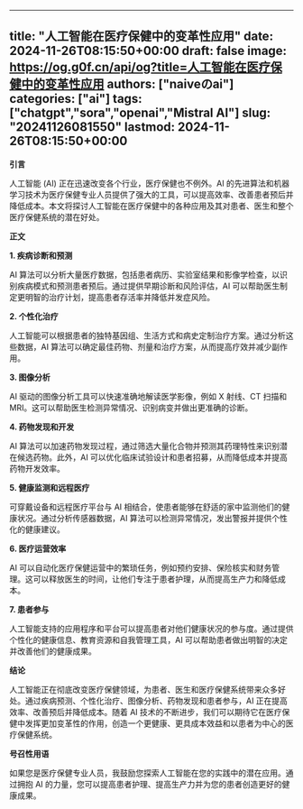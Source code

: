 
---
title: "人工智能在医疗保健中的变革性应用"
date: 2024-11-26T08:15:50+00:00
draft: false
image: https://og.g0f.cn/api/og?title=人工智能在医疗保健中的变革性应用
authors: ["naiveのai"]
categories: ["ai"]
tags: ["chatgpt","sora","openai","Mistral AI"]
slug: "20241126081550"
lastmod: 2024-11-26T08:15:50+00:00
---
**引言**

人工智能 (AI) 正在迅速改变各个行业，医疗保健也不例外。AI 的先进算法和机器学习技术为医疗保健专业人员提供了强大的工具，可以提高效率、改善患者预后并降低成本。本文将探讨人工智能在医疗保健中的各种应用及其对患者、医生和整个医疗保健系统的潜在好处。

**正文**

**1. 疾病诊断和预测**

AI 算法可以分析大量医疗数据，包括患者病历、实验室结果和影像学检查，以识别疾病模式和预测患者预后。通过提供早期诊断和风险评估，AI 可以帮助医生制定更明智的治疗计划，提高患者存活率并降低并发症风险。

**2. 个性化治疗**

人工智能可以根据患者的独特基因组、生活方式和病史定制治疗方案。通过分析这些数据，AI 算法可以确定最佳药物、剂量和治疗方案，从而提高疗效并减少副作用。

**3. 图像分析**

AI 驱动的图像分析工具可以快速准确地解读医学影像，例如 X 射线、CT 扫描和 MRI。这可以帮助医生检测异常情况、识别病变并做出更准确的诊断。

**4. 药物发现和开发**

AI 算法可以加速药物发现过程，通过筛选大量化合物并预测其药理特性来识别潜在候选药物。此外，AI 可以优化临床试验设计和患者招募，从而降低成本并提高药物开发效率。

**5. 健康监测和远程医疗**

可穿戴设备和远程医疗平台与 AI 相结合，使患者能够在舒适的家中监测他们的健康状况。通过分析传感器数据，AI 算法可以检测异常情况，发出警报并提供个性化的健康建议。

**6. 医疗运营效率**

AI 可以自动化医疗保健运营中的繁琐任务，例如预约安排、保险核实和财务管理。这可以释放医生的时间，让他们专注于患者护理，从而提高生产力和降低成本。

**7. 患者参与**

人工智能支持的应用程序和平台可以提高患者对他们健康状况的参与度。通过提供个性化的健康信息、教育资源和自我管理工具，AI 可以帮助患者做出明智的决定并改善他们的健康成果。

**结论**

人工智能正在彻底改变医疗保健领域，为患者、医生和医疗保健系统带来众多好处。通过疾病预测、个性化治疗、图像分析、药物发现和患者参与，AI 正在提高效率、改善预后并降低成本。随着 AI 技术的不断进步，我们可以期待它在医疗保健中发挥更加变革性的作用，创造一个更健康、更具成本效益和以患者为中心的医疗保健系统。

**号召性用语**

如果您是医疗保健专业人员，我鼓励您探索人工智能在您的实践中的潜在应用。通过拥抱 AI 的力量，您可以提高患者护理、提高生产力并为您的患者创造更好的健康成果。